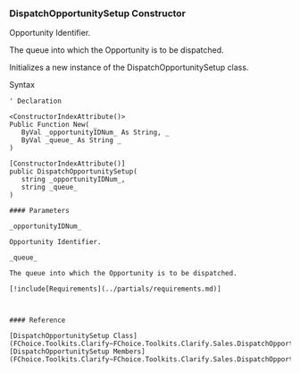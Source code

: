 ﻿### DispatchOpportunitySetup Constructor

Opportunity Identifier.

The queue into which the Opportunity is to be dispatched.

Initializes a new instance of the DispatchOpportunitySetup class.

Syntax

```vbnet
' Declaration

<ConstructorIndexAttribute()>
Public Function New( _
   ByVal _opportunityIDNum_ As String, _
   ByVal _queue_ As String _
)

[ConstructorIndexAttribute()]
public DispatchOpportunitySetup( 
   string _opportunityIDNum_,
   string _queue_
)

#### Parameters

_opportunityIDNum_

Opportunity Identifier.

_queue_

The queue into which the Opportunity is to be dispatched.

[!include[Requirements](../partials/requirements.md)]



#### Reference

[DispatchOpportunitySetup Class](FChoice.Toolkits.Clarify~FChoice.Toolkits.Clarify.Sales.DispatchOpportunitySetup.md)  
[DispatchOpportunitySetup Members](FChoice.Toolkits.Clarify~FChoice.Toolkits.Clarify.Sales.DispatchOpportunitySetup_members.md)